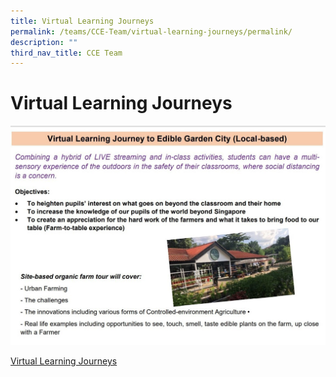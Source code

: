 ```yaml
---
title: Virtual Learning Journeys
permalink: /teams/CCE-Team/virtual-learning-journeys/permalink/
description: ""
third_nav_title: CCE Team
---
```

Virtual Learning Journeys
=========================
![](/images/vlj.jpg)

[Virtual Learning Journeys]()